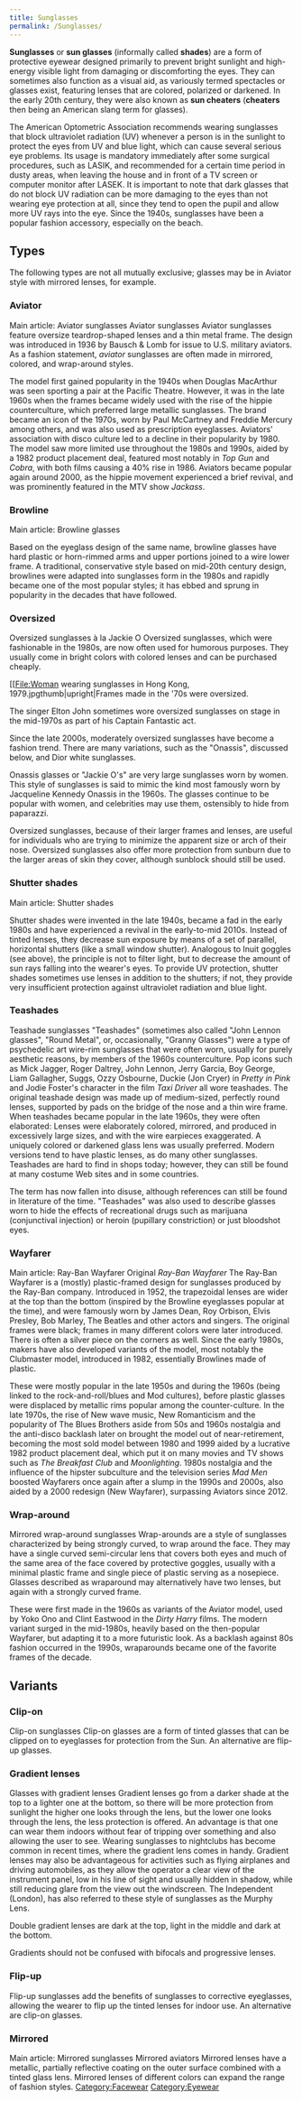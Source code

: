 ```yaml
---
title: Sunglasses
permalink: /Sunglasses/
---
```


**Sunglasses** or **sun glasses** (informally called **shades**) are a
form of protective eyewear designed primarily to prevent bright sunlight
and high-energy visible light from damaging or discomforting the eyes.
They can sometimes also function as a visual aid, as variously termed
spectacles or glasses exist, featuring lenses that are colored,
polarized or darkened. In the early 20th century, they were also known
as **sun cheaters** (**cheaters** then being an American slang term for
glasses).

The American Optometric Association recommends wearing sunglasses that
block ultraviolet radiation (UV) whenever a person is in the sunlight to
protect the eyes from UV and blue light, which can cause several serious
eye problems. Its usage is mandatory immediately after some surgical
procedures, such as LASIK, and recommended for a certain time period in
dusty areas, when leaving the house and in front of a TV screen or
computer monitor after LASEK. It is important to note that dark glasses
that do not block UV radiation can be more damaging to the eyes than not
wearing eye protection at all, since they tend to open the pupil and
allow more UV rays into the eye. Since the 1940s, sunglasses have been a
popular fashion accessory, especially on the beach.

## Types

The following types are not all mutually exclusive; glasses may be in
Aviator style with mirrored lenses, for example.

### Aviator

Main article: Aviator sunglasses Aviator sunglasses Aviator sunglasses
feature oversize teardrop-shaped lenses and a thin metal frame. The
design was introduced in 1936 by Bausch & Lomb for issue to U.S.
military aviators. As a fashion statement, *aviator* sunglasses are
often made in mirrored, colored, and wrap-around styles.

The model first gained popularity in the 1940s when Douglas MacArthur
was seen sporting a pair at the Pacific Theatre. However, it was in the
late 1960s when the frames became widely used with the rise of the
hippie counterculture, which preferred large metallic sunglasses. The
brand became an icon of the 1970s, worn by Paul McCartney and Freddie
Mercury among others, and was also used as prescription eyeglasses.
Aviators' association with disco culture led to a decline in their
popularity by 1980. The model saw more limited use throughout the 1980s
and 1990s, aided by a 1982 product placement deal, featured most notably
in *Top Gun* and *Cobra*, with both films causing a 40% rise in 1986.
Aviators became popular again around 2000, as the hippie movement
experienced a brief revival, and was prominently featured in the MTV
show *Jackass*.

### Browline

Main article: Browline glasses

Based on the eyeglass design of the same name, browline glasses have
hard plastic or horn-rimmed arms and upper portions joined to a wire
lower frame. A traditional, conservative style based on mid-20th century
design, browlines were adapted into sunglasses form in the 1980s and
rapidly became one of the most popular styles; it has ebbed and sprung
in popularity in the decades that have followed.

### Oversized

Oversized sunglasses à la Jackie O Oversized sunglasses, which were
fashionable in the 1980s, are now often used for humorous purposes. They
usually come in bright colors with colored lenses and can be purchased
cheaply.

\[\[<File:Woman> wearing sunglasses in Hong Kong,
1979.jpgthumb\|upright\|Frames made in the '70s were oversized.

The singer Elton John sometimes wore oversized sunglasses on stage in
the mid-1970s as part of his Captain Fantastic act.

Since the late 2000s, moderately oversized sunglasses have become a
fashion trend. There are many variations, such as the "Onassis",
discussed below, and Dior white sunglasses.

Onassis glasses or "Jackie O's" are very large sunglasses worn by women.
This style of sunglasses is said to mimic the kind most famously worn by
Jacqueline Kennedy Onassis in the 1960s. The glasses continue to be
popular with women, and celebrities may use them, ostensibly to hide
from paparazzi.

Oversized sunglasses, because of their larger frames and lenses, are
useful for individuals who are trying to minimize the apparent size or
arch of their nose. Oversized sunglasses also offer more protection from
sunburn due to the larger areas of skin they cover, although sunblock
should still be used.

### Shutter shades

Main article: Shutter shades

Shutter shades were invented in the late 1940s, became a fad in the
early 1980s and have experienced a revival in the early-to-mid 2010s.
Instead of tinted lenses, they decrease sun exposure by means of a set
of parallel, horizontal shutters (like a small window shutter).
Analogous to Inuit goggles (see above), the principle is not to filter
light, but to decrease the amount of sun rays falling into the wearer's
eyes. To provide UV protection, shutter shades sometimes use lenses in
addition to the shutters; if not, they provide very insufficient
protection against ultraviolet radiation and blue light.

### Teashades

Teashade sunglasses "Teashades" (sometimes also called "John Lennon
glasses", "Round Metal", or, occasionally, "Granny Glasses") were a type
of psychedelic art wire-rim sunglasses that were often worn, usually for
purely aesthetic reasons, by members of the 1960s counterculture. Pop
icons such as Mick Jagger, Roger Daltrey, John Lennon, Jerry Garcia, Boy
George, Liam Gallagher, Suggs, Ozzy Osbourne, Duckie (Jon Cryer) in
*Pretty in Pink* and Jodie Foster's character in the film *Taxi Driver*
all wore teashades. The original teashade design was made up of
medium-sized, perfectly round lenses, supported by pads on the bridge of
the nose and a thin wire frame. When teashades became popular in the
late 1960s, they were often elaborated: Lenses were elaborately colored,
mirrored, and produced in excessively large sizes, and with the wire
earpieces exaggerated. A uniquely colored or darkened glass lens was
usually preferred. Modern versions tend to have plastic lenses, as do
many other sunglasses. Teashades are hard to find in shops today;
however, they can still be found at many costume Web sites and in some
countries.

The term has now fallen into disuse, although references can still be
found in literature of the time. "Teashades" was also used to describe
glasses worn to hide the effects of recreational drugs such as marijuana
(conjunctival injection) or heroin (pupillary constriction) or just
bloodshot eyes.

### Wayfarer

Main article: Ray-Ban Wayfarer Original *Ray-Ban Wayfarer* The Ray-Ban
Wayfarer is a (mostly) plastic-framed design for sunglasses produced by
the Ray-Ban company. Introduced in 1952, the trapezoidal lenses are
wider at the top than the bottom (inspired by the Browline eyeglasses
popular at the time), and were famously worn by James Dean, Roy Orbison,
Elvis Presley, Bob Marley, The Beatles and other actors and singers. The
original frames were black; frames in many different colors were later
introduced. There is often a silver piece on the corners as well. Since
the early 1980s, makers have also developed variants of the model, most
notably the Clubmaster model, introduced in 1982, essentially Browlines
made of plastic.

These were mostly popular in the late 1950s and during the 1960s (being
linked to the rock-and-roll/blues and Mod cultures), before plastic
glasses were displaced by metallic rims popular among the
counter-culture. In the late 1970s, the rise of New wave music, New
Romanticism and the popularity of The Blues Brothers aside from 50s and
1960s nostalgia and the anti-disco backlash later on brought the model
out of near-retirement, becoming the most sold model between 1980 and
1999 aided by a lucrative 1982 product placement deal, which put it on
many movies and TV shows such as *The Breakfast Club* and
*Moonlighting*. 1980s nostalgia and the influence of the hipster
subculture and the television series *Mad Men* boosted Wayfarers once
again after a slump in the 1990s and 2000s, also aided by a 2000
redesign (New Wayfarer), surpassing Aviators since 2012.

### Wrap-around

Mirrored wrap-around sunglasses Wrap-arounds are a style of sunglasses
characterized by being strongly curved, to wrap around the face. They
may have a single curved semi-circular lens that covers both eyes and
much of the same area of the face covered by protective goggles, usually
with a minimal plastic frame and single piece of plastic serving as a
nosepiece. Glasses described as wraparound may alternatively have two
lenses, but again with a strongly curved frame.

These were first made in the 1960s as variants of the Aviator model,
used by Yoko Ono and Clint Eastwood in the *Dirty Harry* films. The
modern variant surged in the mid-1980s, heavily based on the
then-popular Wayfarer, but adapting it to a more futuristic look. As a
backlash against 80s fashion occurred in the 1990s, wraparounds became
one of the favorite frames of the decade.

## Variants

### Clip-on

Clip-on sunglasses Clip-on glasses are a form of tinted glasses that can
be clipped on to eyeglasses for protection from the Sun. An alternative
are flip-up glasses.

### Gradient lenses

Glasses with gradient lenses Gradient lenses go from a darker shade at
the top to a lighter one at the bottom, so there will be more protection
from sunlight the higher one looks through the lens, but the lower one
looks through the lens, the less protection is offered. An advantage is
that one can wear them indoors without fear of tripping over something
and also allowing the user to see. Wearing sunglasses to nightclubs has
become common in recent times, where the gradient lens comes in handy.
Gradient lenses may also be advantageous for activities such as flying
airplanes and driving automobiles, as they allow the operator a clear
view of the instrument panel, low in his line of sight and usually
hidden in shadow, while still reducing glare from the view out the
windscreen. The Independent (London), has also referred to these style
of sunglasses as the Murphy Lens.

Double gradient lenses are dark at the top, light in the middle and dark
at the bottom.

Gradients should not be confused with bifocals and progressive lenses.

### Flip-up

Flip-up sunglasses add the benefits of sunglasses to corrective
eyeglasses, allowing the wearer to flip up the tinted lenses for indoor
use. An alternative are clip-on glasses.

### Mirrored

Main article: Mirrored sunglasses Mirrored aviators Mirrored lenses have
a metallic, partially reflective coating on the outer surface combined
with a tinted glass lens. Mirrored lenses of different colors can expand
the range of fashion styles.
[Category:Facewear](/Category:Facewear "wikilink")
[Category:Eyewear](/Category:Eyewear "wikilink")